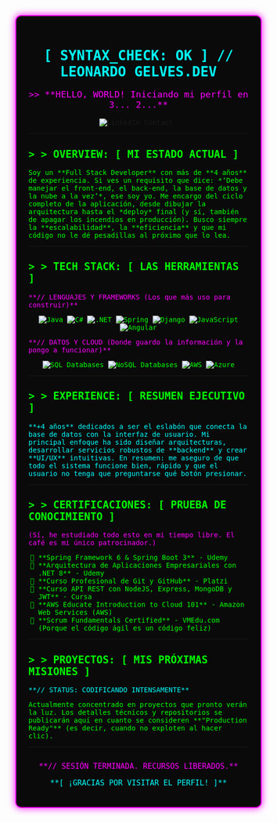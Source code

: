 <div style="font-family: 'Consolas', 'Monospace', monospace; color: #00FF00; background-color: #0A0A0A; padding: 25px; border-radius: 12px; border: 2px solid #FF00FF; box-shadow: 0 0 15px #FF00FF;">

<h1 align="center" style="color: #00FFFF;">[ SYNTAX_CHECK: OK ] // LEONARDO GELVES.DEV </h1>
<p align="center" style="font-size: 1.3em;"><span style="color: #FF00FF;">&gt;&gt; **HELLO, WORLD! Iniciando mi perfil en 3... 2...**</span></p>
<p align="center">
  <a href="https://www.linkedin.com/in/leonardo-gelves" target="_blank" style="text-decoration: none;">
    <img src="https://img.shields.io/badge/LINKEDIN-0077B5?style=for-the-badge&logo=linkedin&logoColor=white" alt="LinkedIn Contact" style="margin-right: 10px;"/>
  </a>
</p>

---

## &gt; &gt; **OVERVIEW: [ MI ESTADO ACTUAL ]**

<p style="color: #00FF00;">Soy un **Full Stack Developer** con más de **4 años** de experiencia. Si ves un requisito que dice: *‘Debe manejar el front-end, el back-end, la base de datos y la nube a la vez’*, ese soy yo. Me encargo del ciclo completo de la aplicación, desde dibujar la arquitectura hasta el *deploy* final (y sí, también de apagar los incendios en producción). Busco siempre la **escalabilidad**, la **eficiencia** y que mi código no le dé pesadillas al próximo que lo lea.</p>

---

## &gt; &gt; **TECH STACK: [ LAS HERRAMIENTAS ]**

<p style="color: #FF00FF;">**// LENGUAJES Y FRAMEWORKS (Los que más uso para construir)**</p>
<p align="center">
    <img src="https://img.shields.io/badge/Java-ED8B00?style=for-the-badge&logo=openjdk&logoColor=white" alt="Java"/>
    <img src="https://img.shields.io/badge/C%23-239120?style=for-the-badge&logo=c-sharp&logoColor=white" alt="C#"/>
    <img src="https://img.shields.io/badge/.NET-5C2D91?style=for-the-badge&logo=.net&logoColor=white" alt=".NET"/>
    <img src="https://img.shields.io/badge/Spring-6DB33F?style=for-the-badge&logo=spring&logoColor=white" alt="Spring"/>
    <img src="https://img.shields.io/badge/Django-092E20?style=for-the-badge&logo=django&logoColor=white" alt="Django"/>
    <img src="https://img.shields.io/badge/JavaScript-F7DF1E?style=for-the-badge&logo=javascript&logoColor=black" alt="JavaScript"/>
    <img src="https://img-shields.io/badge/Angular-DD0031?style=for-the-badge&logo=angular&logoColor=white" alt="Angular"/>
</p>

<p style="color: #FF00FF;">**// DATOS Y CLOUD (Donde guardo la información y la pongo a funcionar)**</p>
<p align="center">
    <img src="https://img.shields.io/badge/SQL-4479A1?style=for-the-badge&logo=mysql&logoColor=white" alt="SQL Databases"/>
    <img src="https://img.shields.io/badge/NoSQL-47A248?style=for-the-badge&logo=mongodb&logoColor=white" alt="NoSQL Databases"/>
    <img src="https://img.shields.io/badge/AWS-FF9900?style=for-the-badge&logo=amazon-web-services&logoColor=white" alt="AWS"/>
    <img src="https://img.shields.io/badge/Azure-0078D4?style=for-the-badge&logo=microsoft-azure&logoColor=white" alt="Azure"/>
</p>

---

## &gt; &gt; **EXPERIENCE: [ RESUMEN EJECUTIVO ]**

<p style="color: #00FFFF;">**+4 años** dedicados a ser el eslabón que conecta la base de datos con la interfaz de usuario. Mi principal enfoque ha sido diseñar arquitecturas, desarrollar servicios robustos de **backend** y crear **UI/UX** intuitivas. En resumen: me aseguro de que todo el sistema funcione bien, rápido y que el usuario no tenga que preguntarse qué botón presionar.</p>

---

## &gt; &gt; **CERTIFICACIONES: [ PRUEBA DE CONOCIMIENTO ]**

<p style="color: #FF00FF;">(Sí, he estudiado todo esto en mi tiempo libre. El café es mi único patrocinador.)</p>
<ul style="list-style-type: '🚀 '; padding-left: 20px; color: #00FF00;">
  <li>**Spring Framework 6 & Spring Boot 3** - Udemy</li>
  <li>**Arquitectura de Aplicaciones Empresariales con .NET 8** - Udemy</li>
  <li>**Curso Profesional de Git y GitHub** - Platzi</li>
  <li>**Curso API REST con NodeJS, Express, MongoDB y JWT** - Cursa</li>
  <li>**AWS Educate Introduction to Cloud 101** - Amazon Web Services (AWS)</li>
  <li>**Scrum Fundamentals Certified** - VMEdu.com (Porque el código ágil es un código feliz)</li>
</ul>

---

## &gt; &gt; **PROYECTOS: [ MIS PRÓXIMAS MISIONES ]**

<p style="color: #00FFFF;">**// STATUS: CODIFICANDO INTENSAMENTE**</p>
<p style="color: #00FF00;">Actualmente concentrado en proyectos que pronto verán la luz. Los detalles técnicos y repositorios se publicarán aquí en cuanto se consideren **"Production Ready"** (es decir, cuando no exploten al hacer clic).</p>

---

<p align="center" style="font-size: 1.1em; margin-top: 30px; color: #FF00FF;">**// SESIÓN TERMINADA. RECURSOS LIBERADOS.**</p>
<p align="center" style="font-size: 1.1em; color: #00FFFF;">**[ ¡GRACIAS POR VISITAR EL PERFIL! ]**</p>
</div>
